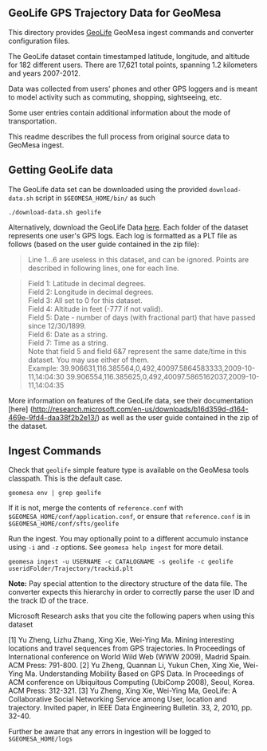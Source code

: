 ## GeoLife GPS Trajectory Data for GeoMesa

This directory provides [GeoLife](http://research.microsoft.com/en-us/projects/geolife/) GeoMesa ingest commands and converter configuration files.

The GeoLife dataset contain timestamped latitude, longitude, and altitude for 182 different users. There are 17,621 total points, spanning 1.2 kilometers and years 2007-2012.

Data was collected from users' phones and other GPS loggers and is meant to model activity such as commuting, shopping, sightseeing, etc.

Some user entries contain additional information about the mode of transportation.

This readme describes the full process from original source data to GeoMesa ingest. 

## Getting GeoLife data

The GeoLife data set can be downloaded using the provided ```download-data.sh``` script in `$GEOMESA_HOME/bin/` as such

    ./download-data.sh geolife

Alternatively, download the GeoLife Data [here](http://research.microsoft.com/en-us/downloads/b16d359d-d164-469e-9fd4-daa38f2b2e13/). Each folder of the dataset represents one user's GPS logs. Each log is formatted as a PLT file as follows (based on the user guide contained in the zip file):

> Line 1...6 are useless in this dataset, and can be ignored. Points are described in following lines, one for each line.

> Field 1: Latitude in decimal degrees.  
> Field 2: Longitude in decimal degrees.  
> Field 3: All set to 0 for this dataset.  
> Field 4: Altitude in feet (-777 if not valid).  
> Field 5: Date - number of days (with 
fractional part) that have passed since 12/30/1899.  
> Field 6: Date as a string.  
> Field 7: Time as a string.  
> Note that field 5 and field 6&7 represent the same date/time in this dataset. You may use either of them.  
> Example: 
> 39.906631,116.385564,0,492,40097.5864583333,2009-10-11,14:04:30
> 39.906554,116.385625,0,492,40097.5865162037,2009-10-11,14:04:35

More information on features of the GeoLife data, see their documentation [here] (http://research.microsoft.com/en-us/downloads/b16d359d-d164-469e-9fd4-daa38f2b2e13/) as well as the user guide contained in the zip of the dataset.


## Ingest Commands

Check that `geolife` simple feature type is available on the GeoMesa tools classpath. This is the default case.

    geomesa env | grep geolife
    
If it is not, merge the contents of `reference.conf` with `$GEOMESA_HOME/conf/application.conf`, or ensure that `reference.conf` is in `$GEOMESA_HOME/conf/sfts/geolife` 
 

Run the ingest. You may optionally point to a different accumulo instance using `-i` and `-z` options. See `geomesa help ingest` for more detail.

    geomesa ingest -u USERNAME -c CATALOGNAME -s geolife -c geolife useridFolder/Trajectory/trackid.plt

**Note:** Pay special attention to the directory structure of the data file. The converter expects this hierarchy in order to correctly parse the user ID and the track ID of the trace. 

Microsoft Research asks that you cite the following papers when using this dataset
>
[1] Yu Zheng, Lizhu Zhang, Xing Xie, Wei-Ying Ma. Mining interesting locations and travel sequences from GPS trajectories. In Proceedings of International conference on World Wild Web (WWW 2009), Madrid Spain. ACM Press: 791-800. [2] Yu Zheng, Quannan Li, Yukun Chen, Xing Xie, Wei-Ying Ma. Understanding Mobility Based on GPS Data. In Proceedings of ACM conference on Ubiquitous Computing (UbiComp 2008), Seoul, Korea. ACM Press: 312-321. [3] Yu Zheng, Xing Xie, Wei-Ying Ma, GeoLife: A Collaborative Social Networking Service among User, location and trajectory. Invited paper, in IEEE Data Engineering Bulletin. 33, 2, 2010, pp. 32-40.
>

Further be aware that any errors in ingestion will be logged to `$GEOMESA_HOME/logs`
